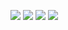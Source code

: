 <img src="https://files.catbox.moe/lgk4pd.gif"/> <img src="https://files.catbox.moe/k7j2bz.gif"/> 
<img src="https://files.catbox.moe/a7qymt.png"/> <img src="https://files.catbox.moe/dr6upj.png"/> <img src=""/> <img src=""/>
